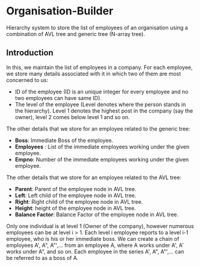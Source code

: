 # Organisation-Builder
Hierarchy system to store the list of employees of an organisation using a combination of AVL tree and generic tree (N-array tree).
## Introduction
In this, we maintain the list of employees in a company. For each employee, we store many details associated with it in which two of them are most concerned to us:
* ID of the employee (ID is an unique integer for every employee and no two employees can have same ID).
* The level of the employee (Level denotes where the person stands in the hierarchy). Level 1 denotes the highest post in the company (say the owner), level 2 comes below level 1 and so on.

The other details that we store for an employee related to the generic tree:
* **Boss**: Immediate Boss of the employee.
* **Employees** : List of the immediate employees working under the given employee.
* **Empno**: Number of the immediate employees working under the given employee.

The other details that we store for an employee related to the AVL tree:
* **Parent**: Parent of the employee node in AVL tree.
* **Left**: Left child of the employee node in AVL tree.
* **Right**: Right child of the employee node in AVL tree.
* **Height**: height of the employee node in AVL tree.
* **Balance Factor**: Balance Factor of the employee node in AVL tree.

Only one individual is at level 1 (Owner of the company), however numerous employees can be at level i > 1. Each level i employee reports to a level i-1 employee, who is his or her immediate boss. We can create a chain of employees A', A", A"',... from an employee A, where A works under A', A' works under A", and so on. Each employee in the series A', A", A"',... can be referred to as a boss of A.
